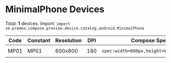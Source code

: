 # MinimalPhone Devices

Total: **1** devices. Import: `import se.premex.compose.preview.device.catalog.android.MinimalPhone`

| Code | Constant | Resolution | DPI | Compose Spec | Preview Usage |
|------|----------|------------|-----|-------------|---------------|
| MP01 | MP01 | 600x800 | 180 | `spec:width=600px,height=800px,dpi=180` | `@Preview(device = MinimalPhone.MP01)` |

<!-- Generated automatically. Do not edit manually. -->
